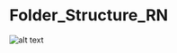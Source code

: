 # Folder_Structure_RN
![alt text](https://github.com/npcv1999/Folder_Structure_RN/tree/master/readme)
